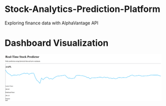 # Stock-Analytics-Prediction-Platform
Exploring finance data with AlphaVantage API

# Dashboard Visualization
![Dashboard](images/dashboard.png)
